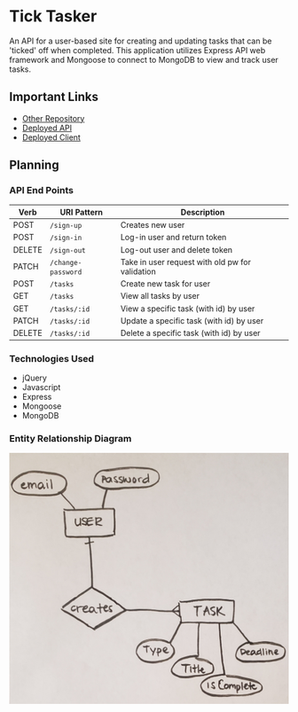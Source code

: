 # Tick Tasker
An API for a user-based site for creating and updating tasks that can be
'ticked' off when completed. This application utilizes Express API web framework
and Mongoose to connect to MongoDB to view and track user tasks.

## Important Links
* [Other Repository](https://github.com/elainechan55/tickTasker-client)
* [Deployed API](https://tick-tasker.herokuapp.com/)
* [Deployed Client](https://elainechan55.github.io/tickTasker-client)

## Planning

### API End Points

| Verb   | URI Pattern            | Description                                     |
|--------|------------------------|-------------------------------------------------|
| POST   | `/sign-up`             | Creates new user                                |
| POST   | `/sign-in`             | Log-in user and return token                    |
| DELETE | `/sign-out`            | Log-out user and delete token                   |
| PATCH  | `/change-password`     | Take in user request with old pw for validation |
| POST   | `/tasks`               | Create new task for user                        |
| GET    | `/tasks`               | View all tasks by user                          |
| GET    | `/tasks/:id`           | View a specific task (with id) by user          |
| PATCH  | `/tasks/:id`           | Update a specific task (with id) by user        |
| DELETE | `/tasks/:id`           | Delete a specific task (with id) by user        |

### Technologies Used
- jQuery
- Javascript
- Express
- Mongoose
- MongoDB

### Entity Relationship Diagram
![TickTasker Entity Relationship Diagram](/tickTaskerERD.jpg)
